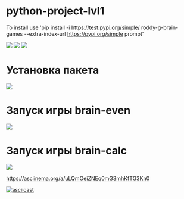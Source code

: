 # python-project-lvl1
To install use 'pip install -i https://test.pypi.org/simple/ roddy-g-brain-games --extra-index-url https://pypi.org/simple prompt'

<a href="https://codeclimate.com/github/codeclimate/codeclimate/maintainability"><img src="https://api.codeclimate.com/v1/badges/a99a88d28ad37a79dbf6/maintainability" /></a>
<a href="https://codeclimate.com/github/codeclimate/codeclimate/test_coverage"><img src="https://api.codeclimate.com/v1/badges/a99a88d28ad37a79dbf6/test_coverage" /></a>
<a href="https://github.com/roddy-g/python-project-lvl1/workflows/lint/badge.svg"><img src="https://github.com/roddy-g/python-project-lvl1/workflows/lint/badge.svg" /></a>
# Установка пакета
<a href="https://asciinema.org/a/sIzbUsATsgIe4JCz4Hi96nGCp" target="_blank"><img src="https://asciinema.org/a/sIzbUsATsgIe4JCz4Hi96nGCp.svg" /></a>
# Запуск игры brain-even
<a href="https://asciinema.org/a/o5dtLoSymOtj11TdO0KECutHe" target="_blank"><img src="https://asciinema.org/a/o5dtLoSymOtj11TdO0KECutHe.svg" /></a>
# Запуск игры brain-calc
<script id="asciicast-uLQmOeiZNEq0mG3mhKfTG3Kn0" src="https://asciinema.org/a/uLQmOeiZNEq0mG3mhKfTG3Kn0.js" async></script>
<a href="https://asciinema.org/a/uLQmOeiZNEq0mG3mhKfTG3Kn0" target="_blank"><img src="https://asciinema.org/a/uLQmOeiZNEq0mG3mhKfTG3Kn0.svg" /></a>

https://asciinema.org/a/uLQmOeiZNEq0mG3mhKfTG3Kn0

[![asciicast](https://asciinema.org/a/uLQmOeiZNEq0mG3mhKfTG3Kn0.svg)](https://asciinema.org/a/uLQmOeiZNEq0mG3mhKfTG3Kn0)
